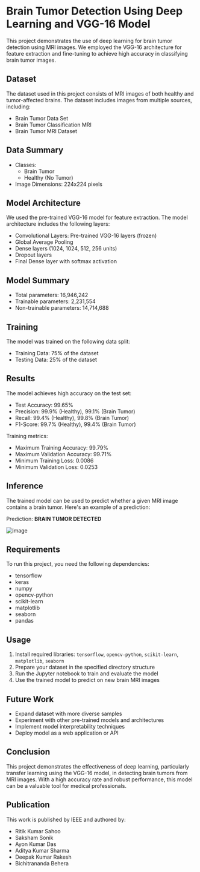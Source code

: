 # Brain Tumor Detection Using Deep Learning and VGG-16 Model

This project demonstrates the use of deep learning for brain tumor detection using MRI images. We employed the VGG-16 architecture for feature extraction and fine-tuning to achieve high accuracy in classifying brain tumor images.

## Dataset

The dataset used in this project consists of MRI images of both healthy and tumor-affected brains. The dataset includes images from multiple sources, including:
- Brain Tumor Data Set
- Brain Tumor Classification MRI
- Brain Tumor MRI Dataset

## Data Summary

- Classes:  
  - Brain Tumor  
  - Healthy (No Tumor)
- Image Dimensions: 224x224 pixels

## Model Architecture

We used the pre-trained VGG-16 model for feature extraction. The model architecture includes the following layers:
- Convolutional Layers: Pre-trained VGG-16 layers (frozen)
- Global Average Pooling
- Dense layers (1024, 1024, 512, 256 units)
- Dropout layers
- Final Dense layer with softmax activation

## Model Summary

- Total parameters: 16,946,242
- Trainable parameters: 2,231,554
- Non-trainable parameters: 14,714,688

## Training

The model was trained on the following data split:
- Training Data: 75% of the dataset
- Testing Data: 25% of the dataset

## Results

The model achieves high accuracy on the test set:
- Test Accuracy: 99.65%
- Precision: 99.9% (Healthy), 99.1% (Brain Tumor)
- Recall: 99.4% (Healthy), 99.8% (Brain Tumor)
- F1-Score: 99.7% (Healthy), 99.4% (Brain Tumor)

Training metrics:
- Maximum Training Accuracy: 99.79%
- Maximum Validation Accuracy: 99.71%
- Minimum Training Loss: 0.0086
- Minimum Validation Loss: 0.0253

## Inference

The trained model can be used to predict whether a given MRI image contains a brain tumor. Here's an example of a prediction:

Prediction: **BRAIN TUMOR DETECTED**

![image](https://github.com/user-attachments/assets/2ab393a9-dfc3-48a6-94ca-b2acc78e0657)

## Requirements

To run this project, you need the following dependencies:
- tensorflow
- keras
- numpy
- opencv-python
- scikit-learn
- matplotlib
- seaborn
- pandas

## Usage

1. Install required libraries: `tensorflow`, `opencv-python`, `scikit-learn`, `matplotlib`, `seaborn`
2. Prepare your dataset in the specified directory structure
3. Run the Jupyter notebook to train and evaluate the model
4. Use the trained model to predict on new brain MRI images

## Future Work

- Expand dataset with more diverse samples
- Experiment with other pre-trained models and architectures
- Implement model interpretability techniques
- Deploy model as a web application or API

## Conclusion

This project demonstrates the effectiveness of deep learning, particularly transfer learning using the VGG-16 model, in detecting brain tumors from MRI images. With a high accuracy rate and robust performance, this model can be a valuable tool for medical professionals.

## Publication

This work is published by IEEE and authored by:

- Ritik Kumar Sahoo
- Saksham Sonik
- Ayon Kumar Das
- Aditya Kumar Sharma
- Deepak Kumar Rakesh
- Bichitrananda Behera
